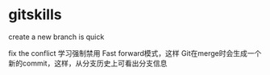 # gitskills

create a new branch is quick

fix the conflict
学习强制禁用 Fast forward模式，这样 Git在merge时会生成一个新的commit，这样，从分支历史上可看出分支信息
